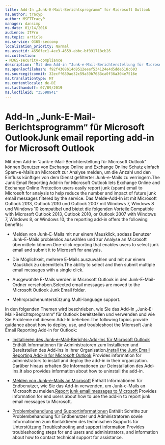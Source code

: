 ```yaml
---
title: Add-In „Junk-E-Mail-Berichtsprogramm“ für Microsoft Outlook
ms.author: tracyp
author: MSFTTracyP
manager: dansimp
ms.date: 01/14/2016
audience: ITPro
ms.topic: article
ms.service: O365-seccomp
localization_priority: Normal
ms.assetid: 4650fec1-4ee3-4659-abbc-bf091718cb26
ms.collection:
- M365-security-compliance
description: 'Mit dem Add-in "Junk-e-Mail-Berichterstellung für Microsoft Outlook" können Benutzer von Exchange Online und Exchange Online Schutz einfach Spam-e-Mails an Microsoft zur Analyse melden, um die Anzahl und den Einfluss künftiger von dem Dienst gefilterter Junk-e-Mails zu verringern. Das Melde-Add-In ist mit Microsoft Outlook 2013, Outlook 2010 und Outlook 2007 mit Windows 7, Windows 8 und Windows 10 kompatibel und bietet die folgenden Vorteile:'
ms.openlocfilehash: f92f4308b14d8512eeef534124e4d5dde518c603
ms.sourcegitcommit: 32ecff689ae32c59a39b7633ca0f36a304e7516e
ms.translationtype: MT
ms.contentlocale: de-DE
ms.lasthandoff: 07/09/2019
ms.locfileid: "35598941"
---
```

# <a name="junk-email-reporting-add-in-for-microsoft-outlook"></a><span data-ttu-id="576e8-104">Add-In „Junk-E-Mail-Berichtsprogramm“ für Microsoft Outlook</span><span class="sxs-lookup"><span data-stu-id="576e8-104">Junk email reporting add-in for Microsoft Outlook</span></span>

<span data-ttu-id="576e8-105">Mit dem Add-in "Junk-e-Mail-Berichterstellung für Microsoft Outlook" können Benutzer von Exchange Online und Exchange Online Schutz einfach Spam-e-Mails an Microsoft zur Analyse melden, um die Anzahl und den Einfluss künftiger von dem Dienst gefilterter Junk-e-Mails zu verringern.</span><span class="sxs-lookup"><span data-stu-id="576e8-105">The Junk Email Reporting Add-in for Microsoft Outlook lets Exchange Online and Exchange Online Protection users easily report junk (spam) email to Microsoft for analysis to help reduce the number and impact of future junk email messages filtered by the service.</span></span> <span data-ttu-id="576e8-106">Das Melde-Add-In ist mit Microsoft Outlook 2013, Outlook 2010 und Outlook 2007 mit Windows 7, Windows 8 und Windows 10 kompatibel und bietet die folgenden Vorteile:</span><span class="sxs-lookup"><span data-stu-id="576e8-106">Compatible with Microsoft Outlook 2013, Outlook 2010, or Outlook 2007 with Windows 7, Windows 8, or Windows 10, the reporting add-in offers the following benefits:</span></span>
  
- <span data-ttu-id="576e8-107">Melden von Junk-E-Mails mit nur einem Mausklick, sodass Benutzer Junk-E-Mails problemlos auswählen und zur Analyse an Microsoft übermitteln können.</span><span class="sxs-lookup"><span data-stu-id="576e8-107">One-click reporting that enables users to select junk email and submit it to Microsoft for analysis.</span></span>
    
- <span data-ttu-id="576e8-108">Die Möglichkeit, mehrere E-Mails auszuwählen und mit nur einem Mausklick zu übermitteln.</span><span class="sxs-lookup"><span data-stu-id="576e8-108">The ability to select and then submit multiple email messages with a single click.</span></span>
    
- <span data-ttu-id="576e8-109">Ausgewählte E-Mails werden in Microsoft Outlook in den Junk-E-Mail-Ordner verschoben.</span><span class="sxs-lookup"><span data-stu-id="576e8-109">Selected email messages are moved to the Microsoft Outlook Junk Email folder.</span></span>
    
- <span data-ttu-id="576e8-110">Mehrsprachenunterstützung.</span><span class="sxs-lookup"><span data-stu-id="576e8-110">Multi-language support.</span></span>
    
<span data-ttu-id="576e8-111">In den folgenden Themen wird beschrieben, wie Sie das Add-In „Junk-E-Mail-Berichtsprogramm“ für Outlook bereitstellen und verwenden und wie Sie Probleme mit diesem Add-In beheben.</span><span class="sxs-lookup"><span data-stu-id="576e8-111">The following topics provide guidance about how to deploy, use, and troubleshoot the Microsoft Junk Email Reporting Add-in for Outlook:</span></span>
  
- <span data-ttu-id="576e8-112">[Installieren des Junk-e-Mail-Berichts-Add-Ins für Microsoft Outlook](install-the-junk-email-reporting-add-in-for-microsoft-outlook.md) Enthält Informationen für Administratoren zum Installieren und Bereitstellen des Add-Ins in Ihrer Organisation.</span><span class="sxs-lookup"><span data-stu-id="576e8-112">[Install the Junk Email Reporting Add-in for Microsoft Outlook](install-the-junk-email-reporting-add-in-for-microsoft-outlook.md) Provides information for administrators to install and deploy the add-in in their organization.</span></span> <span data-ttu-id="576e8-113">Darüber hinaus erhalten Sie Informationen zur Deinstallation des Add-Ins.</span><span class="sxs-lookup"><span data-stu-id="576e8-113">It also provides information about how to uninstall the add-in.</span></span> 
    
- <span data-ttu-id="576e8-114">[Melden von Junk-e-Mails an Microsoft](report-junk-email-messages-to-microsoft.md) Enthält Informationen für Endbenutzer, wie Sie das Add-in verwenden, um Junk-e-Mails an Microsoft zu melden.</span><span class="sxs-lookup"><span data-stu-id="576e8-114">[Report junk email messages to Microsoft](report-junk-email-messages-to-microsoft.md) Provides information for end users about how to use the add-in to report junk email messages to Microsoft.</span></span> 
    
- <span data-ttu-id="576e8-115">[Problembehandlung und Supportinformationen](troubleshooting-and-support-information.md) Enthält Schritte zur Problembehandlung für Endbenutzer und Administratoren sowie Informationen zum Kontaktieren des technischen Supports für Unterstützung.</span><span class="sxs-lookup"><span data-stu-id="576e8-115">[Troubleshooting and support information](troubleshooting-and-support-information.md) Provides troubleshooting steps for end users and administrators, and information about how to contact technical support for assistance.</span></span> 
    

